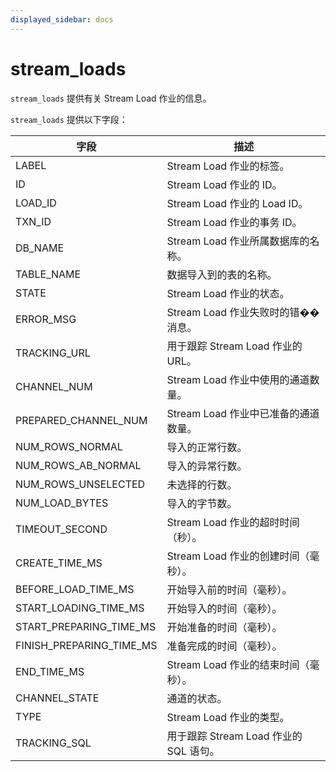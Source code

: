 ```yaml
---
displayed_sidebar: docs
---
```


# stream_loads

`stream_loads` 提供有关 Stream Load 作业的信息。

`stream_loads` 提供以下字段：

| **字段**              | **描述**                                         |
| --------------------- | ------------------------------------------------ |
| LABEL                 | Stream Load 作业的标签。                         |
| ID                    | Stream Load 作业的 ID。                          |
| LOAD_ID               | Stream Load 作业的 Load ID。                     |
| TXN_ID                | Stream Load 作业的事务 ID。                      |
| DB_NAME               | Stream Load 作业所属数据库的名称。               |
| TABLE_NAME            | 数据导入到的表的名称。                           |
| STATE                 | Stream Load 作业的状态。                         |
| ERROR_MSG             | Stream Load 作业失败时的错��消息。               |
| TRACKING_URL          | 用于跟踪 Stream Load 作业的 URL。                |
| CHANNEL_NUM           | Stream Load 作业中使用的通道数量。               |
| PREPARED_CHANNEL_NUM  | Stream Load 作业中已准备的通道数量。             |
| NUM_ROWS_NORMAL       | 导入的正常行数。                                 |
| NUM_ROWS_AB_NORMAL    | 导入的异常行数。                                 |
| NUM_ROWS_UNSELECTED   | 未选择的行数。                                   |
| NUM_LOAD_BYTES        | 导入的字节数。                                   |
| TIMEOUT_SECOND        | Stream Load 作业的超时时间（秒）。               |
| CREATE_TIME_MS        | Stream Load 作业的创建时间（毫秒）。             |
| BEFORE_LOAD_TIME_MS   | 开始导入前的时间（毫秒）。                       |
| START_LOADING_TIME_MS | 开始导入的时间（毫秒）。                         |
| START_PREPARING_TIME_MS | 开始准备的时间（毫秒）。                         |
| FINISH_PREPARING_TIME_MS | 准备完成的时间（毫秒）。                         |
| END_TIME_MS           | Stream Load 作业的结束时间（毫秒）。             |
| CHANNEL_STATE         | 通道的状态。                                     |
| TYPE                  | Stream Load 作业的类型。                         |
| TRACKING_SQL          | 用于跟踪 Stream Load 作业的 SQL 语句。           |
